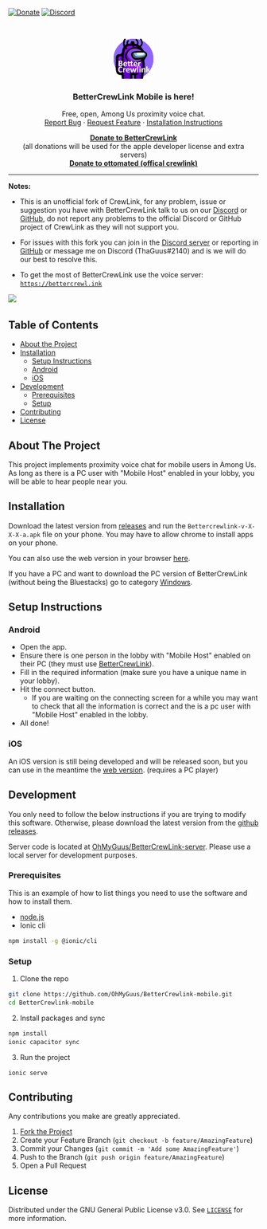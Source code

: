 [![Donate][paypal-shield]](paypal-url) [![Discord](https://img.shields.io/discord/791516611143270410.svg?color=%237289da&label=discord)](https://discord.gg/qDqTzvj4SH)

<br />
<p align="center">
  <a href="https://github.com/OhMyGuus/BetterCrewlink-mobile">
    <img src="logo.png" alt="Logo" width="80" height="80">
  </a>
  <h3 align="center">BetterCrewLink Mobile is here!</h3>


  <p align="center">
    Free, open, Among Us proximity voice chat.
    <br />
    <a href="https://github.com/OhMyGuus/BetterCrewlink-mobile/issues">Report Bug</a>
    ·
    <a href="https://github.com/OhMyGuus/BetterCrewlink-mobile/issues">Request Feature</a>
    ·
    <a href="#installation">Installation Instructions</a>
  </p>
  <p align="center">
    <b><a href="https://www.paypal.com/donate?hosted_button_id=KS43BDTGN76JQ">Donate to BetterCrewLink</a></b></br>
  (all donations will be used for the apple developer license and extra servers)</br>
   <b><a href="https://paypal.me/ottomated">Donate to ottomated (offical crewlink)</a></b>
  </p>
</p>
<hr />

<p>
  
<b>Notes:</b><br />

- This is an unofficial fork of CrewLink, for any problem, issue or suggestion you have with BetterCrewLink talk to us on our [Discord](https://discord.gg/qDqTzvj4SH) or [GitHub](https://github.com/OhMyGuus/BetterCrewlink-mobile/issues), do not report any problems to the official Discord or GitHub project of CrewLink as they will not support you.

- For issues with this fork you can join in the [Discord server](https://discord.gg/qDqTzvj4SH) or reporting in [GitHub](https://github.com/OhMyGuus/BetterCrewLink/issues) or message me on Discord (ThaGuus#2140) and is we will do our best to resolve this.

- To get the most of BetterCrewLink use the voice server: <a href="https://bettercrewl.ink">`https://bettercrewl.ink`</a>

</p>
<a href="https://discord.gg/qDqTzvj4SH"> <img src="https://i.imgur.com/XpnBhTW.png" width="150px" /> </a>

<!-- TABLE OF CONTENTS -->
## Table of Contents

* [About the Project](#about-the-project)
* [Installation](#installation)
  * [Setup Instructions](#setup-instructions)
  * [Android](#android)
  * [iOS](#ios)
* [Development](#development)
  * [Prerequisites](#prerequisites)
  * [Setup](#setup)
* [Contributing](#contributing)
* [License](#license)

<!-- ABOUT THE PROJECT -->
## About The Project

This project implements proximity voice chat for mobile users in Among Us. As long as there is a PC user with "Mobile Host" enabled in your lobby, you will be able to hear people near you.

## Installation

Download the latest version from [releases](https://github.com/OhMyGuus/BetterCrewlink-mobile/releases/latest) and run the `Bettercrewlink-v-X-X-X-a.apk` file on your phone. You may have to allow chrome to install apps on your phone.

You can also use the web version in your browser [here](https://web.bettercrewl.ink/).

If you have a PC and want to download the PC version of BetterCrewLink (without being the Bluestacks) go to category [Windows](https://github.com/OhMyGuus/BetterCrewLink#windows).

## Setup Instructions

### Android

* Open the app.
* Ensure there is one person in the lobby with "Mobile Host" enabled on their PC (they must use [BetterCrewLink](https://github.com/OhMyGuus/BetterCrewLink)).
* Fill in the required information (make sure you have a unique name in your lobby).
* Hit the connect button.
  * If you are waiting on the connecting screen for a while you may want to check that all the information is correct and the is a pc user with "Mobile Host" enabled in the lobby.
* All done!

### iOS

An iOS version is still being developed and will be released soon, but you can use in the meantime the [web version](https://web.bettercrewl.ink/). (requires a PC player)

## Development

You only need to follow the below instructions if you are trying to modify this software. Otherwise, please download the latest version from the [github releases](https://github.com/OhMyGuus/BetterCrewlink-mobile/releases).

Server code is located at [OhMyGuus/BetterCrewLink-server](https://github.com/OhMyGuus/BetterCrewLink-server). Please use a local server for development purposes.

### Prerequisites

This is an example of how to list things you need to use the software and how to install them.
* [node.js](https://nodejs.org/en/download/)
* Ionic cli
```sh
npm install -g @ionic/cli
```

### Setup

1. Clone the repo
```sh
git clone https://github.com/OhMyGuus/BetterCrewlink-mobile.git
cd BetterCrewlink-mobile
```
2. Install packages and sync
```sh
npm install 
ionic capacitor sync
```
3. Run the project
```JS
ionic serve
```

<!-- CONTRIBUTING -->
## Contributing

Any contributions you make are greatly appreciated.

1. [Fork the Project](https://github.com/OhMyGuus/BetterCrewlink-mobile/fork)
2. Create your Feature Branch (`git checkout -b feature/AmazingFeature`)
3. Commit your Changes (`git commit -m 'Add some AmazingFeature'`)
4. Push to the Branch (`git push origin feature/AmazingFeature`)
5. Open a Pull Request

## License

Distributed under the GNU General Public License v3.0. See <a href="https://github.com/OhMyGuus/BetterCrewlink-mobile/blob/master/LICENSE">`LICENSE`</a> for more information.

[paypal-url]: https://www.paypal.com/donate?hosted_button_id=KS43BDTGN76JQ
[paypal-shield]: https://img.shields.io/badge/Donate-PayPal-green.svg
